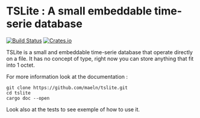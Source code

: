 # TSLite : A small embeddable time-serie database

[![Build Status](https://travis-ci.com/maeln/tslite.svg?branch=master)](tslite)
[![Crates.io](https://img.shields.io/crates/v/tslite)](https://crates.io/crates/tslite)


TSLite is a small and embeddable time-serie database that operate directly on a file.
It has no concept of type, right now you can store anything that fit into 1 octet.

For more information look at the documentation : 
```
git clone https://github.com/maeln/tslite.git
cd tslite
cargo doc --open
```

Look also at the tests to see exemple of how to use it.